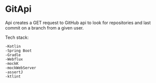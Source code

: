 # GitApi

Api creates a GET request to GitHub api to look for repositories and last commit on a branch from a given user.

Tech stack:

    -Kotlin
    -Spring Boot
    -Gradle
    -Webflux
    -mockK
    -mockWebServer
    -assertJ
    -ktlint
